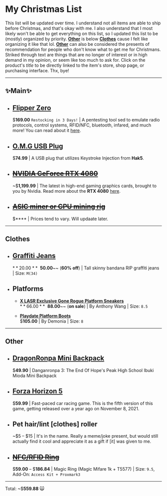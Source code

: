 # My Christmas List
This list will be updated over time. I understand not all items are able to ship before Christmas, and that's okay with me. I also understand that I most likely won't be able to get everything on this list, so I updated this list to be (mostly) organized by priority. [**Other**](https://github.com/PND3v/Xmas22#other) is below [**Clothes**](https://github.com/PND3v/Xmas22#clothes) cause I felt like organizing it like that lol. [**Other**](https://github.com/PND3v/Xmas22#other) can also be considered the presents of recommendation for people who don't know what to get me for Christmans. Striked through text are things that are no longer of interest or in high demand in my opinion, or seem like too much to ask for. Click on the product's *title* to be directly linked to the item's store, shop page, or purchasing interface. Thx, bye!

-----
## ✨Main✨
- ## [Flipper Zero](https://shop.flipperzero.one/)
  $**169.00** `Restocking in 3 Days!` | A pentesting tool sed to emulate radio protocols, control systems, RFID/NFC, bluetooth, infared, and much more! You can read about it [here](https://flipperzero.one/).

- ## [O.M.G USB Plug](https://shop.hak5.org/products/omg-plug)
  $**74.99** | A USB plug that utilizes Keystroke Injection from **Hak5**. 

- ## ~~[NVIDIA GeForce RTX 4080](https://store.nvidia.com/en-us/geforce/store/?page=1&limit=9&locale=en-us&gpu=RTX%204080&category=GPU,DESKTOP)~~
  ~$**1,199.99** | The latest in high-end gaming graphics cards, brought to you by Nvidia. Read more about the **RTX 4080** [here](https://www.nvidia.com/en-us/geforce/graphics-cards/40-series/rtx-4080/).

- ## ~~[ASIC miner or GPU mining rig]()~~
  $**** | Prices tend to vary. Will updaate later.

-----

## Clothes
- ## [Graffiti Jeans](https://www.boohooman.com/us/tall-skinny-bandana-rip-graffiti-jeans/BMM01178-105-269.html)
  $**20.00** ~~$**50.00**~~ (**60% off**) | Tall skinny bandana RIP graffiti jeans | Size: `M(34)`
  
- ## Platforms
  - [**X LASR Exclusive Gone Rogue Platform Sneakers**](https://lastylerush.com/products/anthony-wang-x-lasr-exclusive-gone-rogue-studded-platform-wedge-sneakers-mangosteen-black) \
  $**66.00** ~~$**88.00**~~ (**on sale**) | By Anthony Wang | Size: `8.5`

  - [**Playdate Platform Boots**](https://lastylerush.com/products/demonia-playdate-platform-boots-ash57-bpvl-ashes-57-ashes57-baby-pink) \
    $**105.00** | By Demonia | Size: `8`

-----

## Other
- ## [DragonRonpa Mini Backpack](https://www.hottopic.com/product/danganronpa-3-the-end-of-hopes-peak-high-school-ibuki-mioda-mini-backpack/16915684.html)
  $**49.90** | Danganronpa 3: The End Of Hope's Peak High School Ibuki Mioda Mini Backpack

- ## [Forza Horizon 5](https://store.steampowered.com/app/1551360/Forza_Horizon_5/)
  $**59.99** | Fast-paced car racing game. This is the fifth version of this game, getting released over a year ago on November 8, 2021.


- ## Pet hair/lint [clothes] roller
  ~$5 – $15 | It's in the name. Really a meme/joke present, but would still actually find it cool and appreciate it as a gift if [it] was given to me.
  
- ## ~~[NFC/RFID Ring](https://dangerousthings.com/product/magic-ring/)~~
  $**59.00** – $**186.84** | Magic Ring (Magic Mifare 1k + T5577) | Size: `9.5`, Add-On: `Access Kit + Proxmark3`
-----
Total: ~$**559.88** 🙀
